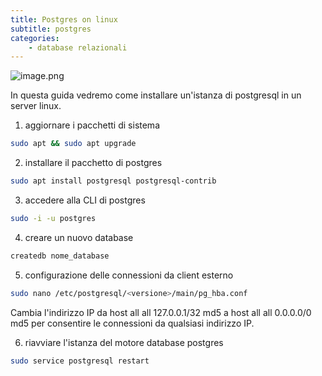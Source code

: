```yaml
---
title: Postgres on linux
subtitle: postgres
categories:
    - database relazionali
---
```


![image.png](/assets/img/postgres.png)

In questa guida vedremo come installare un'istanza di postgresql in un server linux. <br>

1. aggiornare i pacchetti di sistema
```bash
sudo apt && sudo apt upgrade
```

2. installare il pacchetto di postgres 
```bash
sudo apt install postgresql postgresql-contrib
```

3. accedere alla CLI di postgres
```bash
sudo -i -u postgres
```
4. creare un nuovo database
```bash
createdb nome_database
```
5. configurazione delle connessioni da client esterno
```bash
sudo nano /etc/postgresql/<versione>/main/pg_hba.conf
```
Cambia l'indirizzo IP da host all all 127.0.0.1/32 md5 a host all all 0.0.0.0/0 md5 per consentire le connessioni da qualsiasi indirizzo IP. <br>

6. riavviare l'istanza del motore database postgres

```bash
sudo service postgresql restart
```



